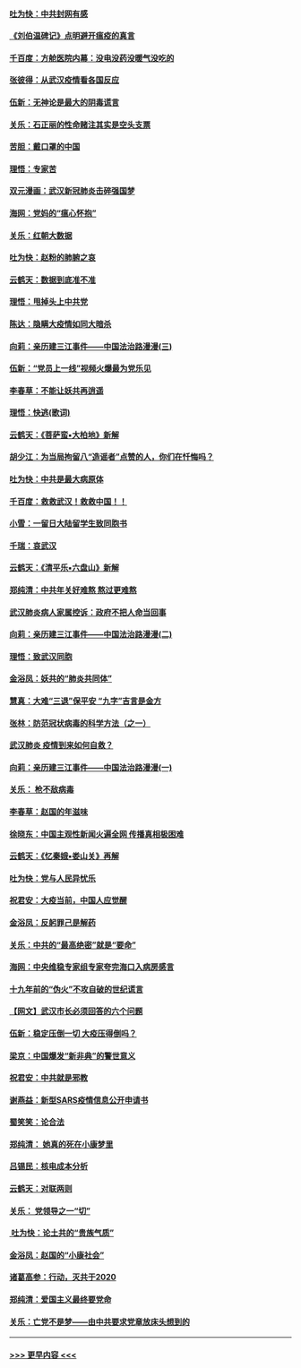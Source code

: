 #### [吐为快：中共封网有感](../pages/nsc993/n11852575.md?t=02080855) 
#### [《刘伯温碑记》点明避开瘟疫的真言](../pages/nsc993/n11852128.md?t=02080855) 
#### [千百度：方舱医院内幕：没电没药没暖气没吃的](../pages/nsc993/n11850211.md?t=02080855) 
#### [张彼得：从武汉疫情看各国反应](../pages/nsc993/n11850102.md?t=02080855) 
#### [伍新：无神论是最大的阴毒谎言](../pages/nsc993/n11846129.md?t=02080855) 
#### [关乐：石正丽的性命赌注其实是空头支票](../pages/nsc993/n11846109.md?t=02080855) 
#### [苦胆：戴口罩的中国](../pages/nsc993/n11845576.md?t=02080855) 
#### [理悟：专家苦](../pages/nsc993/n11845564.md?t=02080855) 
#### [双元漫画：武汉新冠肺炎击碎强国梦](../pages/nsc993/n11843320.md?t=02080855) 
#### [海网：党妈的“瘟心怀抱”](../pages/nsc993/n11840740.md?t=02080855) 
#### [关乐：红朝大数据](../pages/nsc993/n11840675.md?t=02080855) 
#### [吐为快：赵粉的肺腑之哀](../pages/nsc993/n11840618.md?t=02080855) 
#### [云鹤天：数据到底准不准](../pages/nsc993/n11840325.md?t=02080855) 
#### [理悟：甩掉头上中共党](../pages/nsc993/n11838826.md?t=02080855) 
#### [陈达：隐瞒大疫情如同大暗杀](../pages/nsc993/n11838771.md?t=02080855) 
#### [向莉：亲历建三江事件——中国法治路漫漫(三)](../pages/nsc993/n11831825.md?t=02080855) 
#### [伍新：“党员上一线”视频火爆最为党乐见](../pages/nsc993/n11838200.md?t=02080855) 
#### [李春草：不能让妖共再逍遥](../pages/nsc993/n11838102.md?t=02080855) 
#### [理悟：快逃(歌词)](../pages/nsc993/n11838083.md?t=02080855) 
#### [云鹤天：《菩萨蛮▪大柏地》新解](../pages/nsc993/n11838059.md?t=02080855) 
#### [胡少江：为当局拘留八“造谣者”点赞的人，你们在忏悔吗？](../pages/nsc993/n11836801.md?t=02080855) 
#### [吐为快：中共是最大病原体](../pages/nsc993/n11836748.md?t=02080855) 
#### [千百度：救救武汉！救救中国！！](../pages/nsc993/n11836145.md?t=02080855) 
#### [小雪：一留日大陆留学生致同胞书](../pages/nsc993/n11834624.md?t=02080855) 
#### [千瑞：哀武汉](../pages/nsc993/n11833647.md?t=02080855) 
#### [云鹤天：《清平乐▪六盘山》新解](../pages/nsc993/n11833611.md?t=02080855) 
#### [郑纯清：中共年关好难熬 熬过更难熬](../pages/nsc993/n11833489.md?t=02080855) 
#### [武汉肺炎病人家属控诉：政府不把人命当回事](../pages/nsc993/n11833205.md?t=02080855) 
#### [向莉：亲历建三江事件——中国法治路漫漫(二)](../pages/nsc993/n11829102.md?t=02080855) 
#### [理悟：致武汉同胞](../pages/nsc993/n11831522.md?t=02080855) 
#### [金浴凤：妖共的“肺炎共同体”](../pages/nsc993/n11829448.md?t=02080855) 
#### [慧真：大难“三退”保平安 “九字”吉言是金方](../pages/nsc993/n11829501.md?t=02080855) 
#### [张林：防范冠状病毒的科学方法（之一）](../pages/nsc993/n11828618.md?t=02080855) 
#### [武汉肺炎 疫情到来如何自救？](../pages/nsc993/n11827632.md?t=02080855) 
#### [向莉：亲历建三江事件——中国法治路漫漫(一)](../pages/nsc993/n11827190.md?t=02080855) 
#### [关乐： 枪不敌病毒](../pages/nsc993/n11826746.md?t=02080855) 
#### [李春草：赵国的年滋味](../pages/nsc993/n11826321.md?t=02080855) 
#### [徐晓东：中国主观性新闻火遍全网 传播真相极困难](../pages/nsc993/n11826508.md?t=02080855) 
#### [云鹤天：《忆秦娥▪娄山关》再解](../pages/nsc993/n11824682.md?t=02080855) 
#### [吐为快：党与人民异忧乐](../pages/nsc993/n11824660.md?t=02080855) 
#### [祝君安：大疫当前，中国人应觉醒](../pages/nsc993/n11821946.md?t=02080855) 
#### [金浴凤：反躬罪己是解药](../pages/nsc993/n11820280.md?t=02080855) 
#### [关乐：中共的“最高绝密”就是“要命”](../pages/nsc993/n11816946.md?t=02080855) 
#### [海网：中央维稳专家组专家夸完海口入病房感言](../pages/nsc993/n11815138.md?t=02080855) 
#### [十九年前的“伪火”不攻自破的世纪谎言](../pages/nsc993/n11813238.md?t=02080855) 
#### [【网文】武汉市长必须回答的六个问题](../pages/nsc993/n11813848.md?t=02080855) 
#### [伍新：稳定压倒一切 大疫压得倒吗？](../pages/nsc993/n11812634.md?t=02080855) 
#### [梁京：中国爆发“新非典”的警世意义](../pages/nsc993/n11812554.md?t=02080855) 
#### [祝君安：中共就是邪教](../pages/nsc993/n11812431.md?t=02080855) 
#### [谢燕益：新型SARS疫情信息公开申请书](../pages/nsc993/n11808840.md?t=02080855) 
#### [蜀笑笑：论合法](../pages/nsc993/n11808064.md?t=02080855) 
#### [郑纯清： 她真的死在小康梦里](../pages/nsc993/n11806623.md?t=02080855) 
#### [吕锡民：核电成本分析](../pages/nsc993/n11806284.md?t=02080855) 
#### [云鹤天：对联两则](../pages/nsc993/n11805957.md?t=02080855) 
#### [关乐： 党领导之一“切”](../pages/nsc993/n11804505.md?t=02080855) 
#### [ 吐为快：论土共的“贵族气质”](../pages/nsc993/n11804490.md?t=02080855) 
#### [金浴凤：赵国的“小康社会”](../pages/nsc993/n11804452.md?t=02080855) 
#### [诸葛高参：行动，灭共于2020](../pages/nsc993/n11804120.md?t=02080855) 
#### [郑纯清：爱国主义最终要党命](../pages/nsc993/n11802197.md?t=02080855) 
#### [关乐：亡党不是梦——由中共要求党章放床头想到的](../pages/nsc993/n11802156.md?t=02080855) 

----
#### [ >>> 更早内容 <<< ](../indexes/nsc993-earlier.md)
